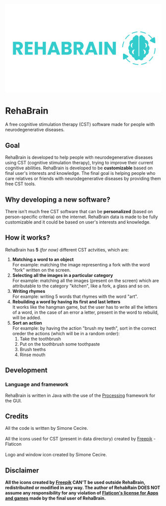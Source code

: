 ![RehaBrain logo](https://github.com/Fix-22/RehaBrain/blob/main/logo.png?raw=true)

# RehaBrain
A free cognitive stimulation therapy (CST) software made for people with neurodegenerative diseases.

## Goal
RehaBrain is developed to help people with neurodegenerative diseases using CST (cognitive stimulation therapy), trying to improve their current cognitive abilities.
RehaBrain is developed to be **customizable** based on final user's interests and knowledge.
The final goal is helping people who care relatives or friends with neurodegenerative diseases by providing them free CST tools.

## Why developing a new software?
There isn't much free CST software that can be **personalized** (based on person-specific criteria) on the internet. RehaBrain data is made to be fully customizable and it could be based on user's interests and knowledge.

## How it works?
RehaBrain has **5** _(for now)_ different CST actvities, which are:
1. **Matching a word to an object**<br>
   For example: matching the image representing a fork with the word "fork" written on the screen.
2. **Selecting all the images in a particular category**<br>
   For example: matching all the images (present on the screen) which are attributable to the category "kitchen", like a fork, a glass and so on.
3. **Writing rhymes**<br>
   For example: writing 5 words that rhymes with the word "art".
4. **Rebuilding a word by having its first and last letters**<br>
   It works like the hangman game, but the user has to write all the letters of a word, in the case of an error a letter, present in the word to rebuild, will be added.
5. **Sort an action**<br>
   For example: by having the action "brush my teeth", sort in the correct oreder the actions (which will be in a random order):
   1. Take the toothbrush
   2. Put on the toothbrush some toothpaste
   3. Brush teeths
   4. Rinse mouth

## Development
### Language and framework
RehaBrain is written in Java with the use of the [Processing](https://processing.org/) framework for the GUI.

## Credits
All the code is written by Simone Cecire.<br>
<br>
All the icons used for CST (present in data directory) created by [Freepik](https://www.flaticon.com/authors/freepik) - Flaticon<br>
<br>
Logo and window icon created by Simone Cecire.

## Disclaimer
**All the icons created by [Freepik](https://www.flaticon.com/authors/freepik) CAN'T be used outside RehaBrain, redistribuited or modified in any way. The author of RehabRain DOES NOT assume any responsibility for any violation of [Flaticon's license for Apps and games](https://support.flaticon.com/s/article/Apps-and-games-FI?language=en_US) made by the final user of RehaBrain.**
